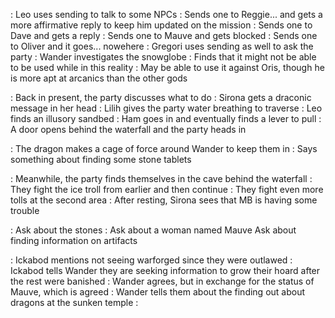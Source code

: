 : Leo uses sending to talk to some NPCs
	: Sends one to Reggie... and gets a more affirmative reply to keep him updated on the mission
	: Sends one to Dave and gets a reply
	: Sends one to Mauve and gets blocked
	: Sends one to Oliver and it goes... nowehere
: Gregori uses sending as well to ask the party 
: Wander investigates the snowglobe
	: Finds that it might not be able to be used
	while in this reality
	: May be able to use it against Oris, though he is more apt at arcanics than the other gods

: Back in present, the party discusses what to do
	: Sirona gets a draconic message in her head
	: Lilih gives the party water breathing to traverse
	: Leo finds an illusory sandbed
	: Ham goes in and eventually finds a lever to pull
	: A door opens behind the waterfall and the party heads in
	
: The dragon makes a cage of force around Wander to keep them in
	: Says something about finding some stone tablets

: Meanwhile, the party finds themselves in the cave behind the waterfall
	: They fight the ice troll from earlier and then continue
	: They fight even more tolls at the second area
: After resting, Sirona sees that MB is having some trouble 

: Ask about the stones
: Ask about a woman named Mauve
Ask about finding information on artifacts

: Ickabod mentions not seeing warforged since they were outlawed
	: Ickabod tells Wander they are seeking information to grow their hoard after the rest were banished
	: Wander agrees, but in exchange for the status of Mauve, which is agreed
	: Wander tells them about the finding out about dragons at the sunken temple
	: 